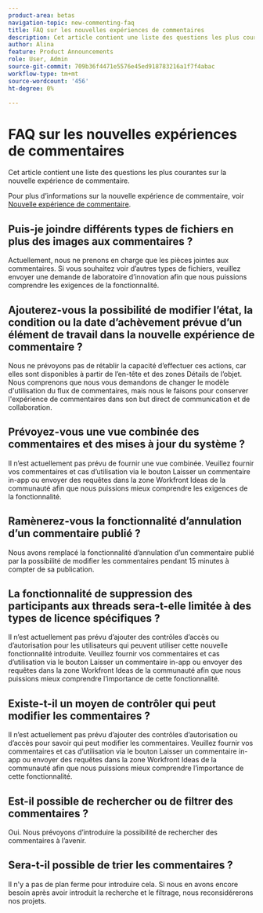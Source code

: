 ```yaml
---
product-area: betas
navigation-topic: new-commenting-faq
title: FAQ sur les nouvelles expériences de commentaires
description: Cet article contient une liste des questions les plus courantes sur la nouvelle expérience de commentaire.
author: Alina
feature: Product Announcements
role: User, Admin
source-git-commit: 709b36f4471e5576e45ed918783216a1f7f4abac
workflow-type: tm+mt
source-wordcount: '456'
ht-degree: 0%

---
```



# FAQ sur les nouvelles expériences de commentaires

Cet article contient une liste des questions les plus courantes sur la nouvelle expérience de commentaire.

Pour plus d’informations sur la nouvelle expérience de commentaire, voir [Nouvelle expérience de commentaire](../../betas/new-commenting-experience-beta/unified-commenting-experience.md).

## Puis-je joindre différents types de fichiers en plus des images aux commentaires ?

Actuellement, nous ne prenons en charge que les pièces jointes aux commentaires. Si vous souhaitez voir d’autres types de fichiers, veuillez envoyer une demande de laboratoire d’innovation afin que nous puissions comprendre les exigences de la fonctionnalité.

## Ajouterez-vous la possibilité de modifier l’état, la condition ou la date d’achèvement prévue d’un élément de travail dans la nouvelle expérience de commentaire ?

Nous ne prévoyons pas de rétablir la capacité d’effectuer ces actions, car elles sont disponibles à partir de l’en-tête et des zones Détails de l’objet. Nous comprenons que nous vous demandons de changer le modèle d&#39;utilisation du flux de commentaires, mais nous le faisons pour conserver l&#39;expérience de commentaires dans son but direct de communication et de collaboration.

## Prévoyez-vous une vue combinée des commentaires et des mises à jour du système ?

Il n’est actuellement pas prévu de fournir une vue combinée. Veuillez fournir vos commentaires et cas d’utilisation via le bouton Laisser un commentaire in-app ou envoyer des requêtes dans la zone Workfront Ideas de la communauté afin que nous puissions mieux comprendre les exigences de la fonctionnalité.

## Ramènerez-vous la fonctionnalité d’annulation d’un commentaire publié ?

Nous avons remplacé la fonctionnalité d’annulation d’un commentaire publié par la possibilité de modifier les commentaires pendant 15 minutes à compter de sa publication.

## La fonctionnalité de suppression des participants aux threads sera-t-elle limitée à des types de licence spécifiques ?

Il n’est actuellement pas prévu d’ajouter des contrôles d’accès ou d’autorisation pour les utilisateurs qui peuvent utiliser cette nouvelle fonctionnalité introduite. Veuillez fournir vos commentaires et cas d’utilisation via le bouton Laisser un commentaire in-app ou envoyer des requêtes dans la zone Workfront Ideas de la communauté afin que nous puissions mieux comprendre l’importance de cette fonctionnalité.

## Existe-t-il un moyen de contrôler qui peut modifier les commentaires ?

Il n’est actuellement pas prévu d’ajouter des contrôles d’autorisation ou d’accès pour savoir qui peut modifier les commentaires. Veuillez fournir vos commentaires et cas d’utilisation via le bouton Laisser un commentaire in-app ou envoyer des requêtes dans la zone Workfront Ideas de la communauté afin que nous puissions mieux comprendre l’importance de cette fonctionnalité.

## Est-il possible de rechercher ou de filtrer des commentaires ?

Oui. Nous prévoyons d’introduire la possibilité de rechercher des commentaires à l’avenir.

## Sera-t-il possible de trier les commentaires ?

Il n&#39;y a pas de plan ferme pour introduire cela. Si nous en avons encore besoin après avoir introduit la recherche et le filtrage, nous reconsidérerons nos projets.
